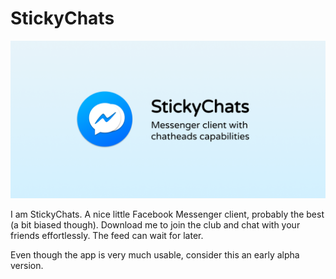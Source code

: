 # StickyChats

![sticky chats](https://github.com/altinselimi/stickychats/raw/master/static/social-preview.png)

I am StickyChats. A nice little Facebook Messenger client, probably the best (a bit biased though). Download me to join the club and chat with your friends effortlessly. The feed can wait for later.

Even though the app is very much usable, consider this an early alpha version.
